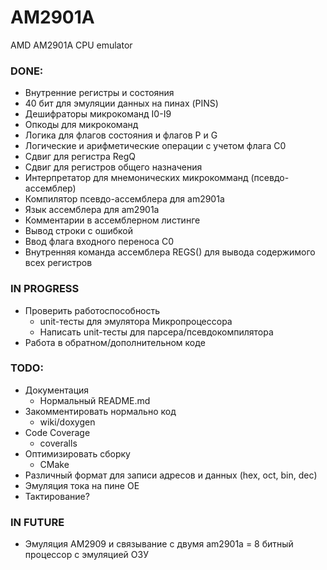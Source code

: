 # AM2901A
AMD AM2901A CPU emulator

### DONE:
- Внутренние регистры и состояния
- 40 бит для эмуляции данных на пинах (PINS)
- Дешифраторы микрокоманд I0-I9
- Опкоды для микрокоманд
- Логика для флагов состояния и флагов P и G
- Логические и арифметические операции с учетом флага C0
- Сдвиг для регистра RegQ
- Сдвиг для регистров общего назначения
- Интерпретатор для мнемонических микрокомманд (псевдо-ассемблер)
- Компилятор псевдо-ассемблера для am2901a
- Язык ассемблера для am2901a
- Комментарии в ассемблерном листинге
- Вывод строки с ошибкой
- Ввод флага входного переноса C0
- Внутренняя команда ассемблера REGS() для вывода содержимого всех регистров

### IN PROGRESS
- Проверить работоспособность
	- unit-тесты для эмулятора Микропроцессора
	- Написать unit-тесты для парсера/псевдокомпилятора
- Работа в обратном/дополнительном коде

### TODO:
- Документация 
	- Нормальный README.md
- Закомментировать нормально код
	- wiki/doxygen
- Code Coverage
	- coveralls
- Оптимизировать сборку
	- CMake
- Различный формат для записи адресов и данных (hex, oct, bin, dec)
- Эмуляция тока на пине OE
- Тактирование?

### IN FUTURE
- Эмуляция AM2909 и связывание с двумя am2901a = 8 битный процессор с эмуляцией ОЗУ
